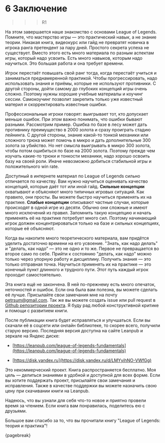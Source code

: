 # 6 Заключение

>>>R1

На этом завершается наше знакомство с основами League of Legends. Помните, что мастерство игры — это практический навык, а не знание теории. Никакая книга, видеокурс или гайд не превратят новичка в игрока ранга претендент за пару дней. Простого секрета успеха не существует. Вместо этого есть много материала по разным аспектам игры, который надо усвоить. Есть много навыков, которым надо научиться. Это большая работа и она требует времени.

Игрок перестаёт повышать свой ранг тогда, когда перестаёт учиться и заниматься преднамеренной практикой. Чтобы прогрессировать, надо использовать знания и приёмы, которые не используют противники. С другой стороны, дойти самому до глубоких концепций игры очень сложно. Поэтому нужны хорошие учебные материалы и коучинг сессии. Самокоучинг позволит закрепить только уже известный материл и скорректировать известные ошибки.

Профессиональные игроки говорят: выигрывает тот, кто допускает меньше ошибок. При этом важно понимать, что ошибки бывают разными. Рассмотрим пример. Ошибка по базе в лесу может дать противнику преимущество в 2000 золота и сразу проиграть стадию лейнинга. С другой стороны, знание какой-то тонкой механики или сложного трюка может помочь в микро и дать дополнительные 300 золота за убийство. Но нет смысла выигрывать в микро 300 золота, чтобы потом ошибиться по базе на 2000 золота. Поэтому прежде чем изучать какие-то трюки и тонкости механики, надо хорошо освоить базу на своей роли. Иначе невозможно добиться стабильной игры и положительного win rate.

Доступный в интернете материал по League of Legends сильно отличается по качеству. Вам нужно научиться оценивать качество концепций, которые даёт тот или иной гайд. **Сильные концепции** охватывают и объясняют много типичных игровых ситуаций. Как правило, они просты. Вы можете быстро научиться применять их на практике. **Слабые концепции** описывают частные случаи, которые происходят в одной игре из десяти. Обычно они сложные и имеют много исключений из правил. Запомнить такую концепцию и начать применять её на практике потребует много сил. Поэтому начинающий игрок должен концентрироваться только на базе и сильных концепциях, которые её объясняют.

Когда вы накопите много теоретического материала, вам придётся уделить достаточно времени на его усвоение. "Знать, как надо делать" и "делать, как надо" — это не одно и то же. Первое не превращается во второе само по себе. Прийти к состоянию "делать, как надо" можно только через упорную работу и дисциплину. Получить знания — это только отправная точка. Научиться применять их на практике — это конечный пункт длинного и трудного пути. Этот путь каждый игрок проходит самостоятельно.

Эта книга ещё не закончена. В ней по-прежнему есть много опечаток, неточностей и ошибок. Если она была вам полезна, вы можете сделать её лучше. Присылайте свои замечания мне на почту [petrsum@gmail.com](mailto:petrsum@gmail.com). Так же вы можете создать issue или pull request в [Github репозитории проекта](https://github.com/ellysh/league-of-legends-fundamentals). Я буду рад любой конструктивной критике и помощи с развитием книги.

После публикации книга будет исправляться и улучшаться. Если вы скачали её в соцсети или онлайн библиотеке, то скорее всего, получили старую версию. Последняя версия доступна на сайте Leanpub и зеркале на Яндекс диске:

* [https://leanpub.com/league-of-legends-fundamentals](https://leanpub.com/league-of-legends-fundamentals)

* [https://disk.yandex.ru](https://disk.yandex.ru/d/LMYyihNO-VWfGg)

Это некоммерческий проект. Книга распространяется бесплатно. Моя цель — делиться знаниями в удобной и доступной для всех форме. Если вы хотите поддержать проект, присылайте свои замечания и исправления. Также в качестве поддержки вы можете назначить свою цену при скачивании книги на Leanpub.

Надеюсь, что вы узнали для себя что-то новое и приятно провели время за чтением. Если книга вам понравилась, поделитесь ею с друзьями.

Большое вам спасибо за то, что вы прочитали книгу "League of Legends: теория и практика"!

{pagebreak}